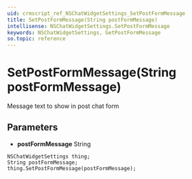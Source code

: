 ```yaml
---
uid: crmscript_ref_NSChatWidgetSettings_SetPostFormMessage
title: SetPostFormMessage(String postFormMessage)
intellisense: NSChatWidgetSettings.SetPostFormMessage
keywords: NSChatWidgetSettings, GetPostFormMessage
so.topic: reference
---
```


# SetPostFormMessage(String postFormMessage)

Message text to show in post chat form

## Parameters

* **postFormMessage** String

```crmscript
NSChatWidgetSettings thing;
String postFormMessage;
thing.SetPostFormMessage(postFormMessage);
```

